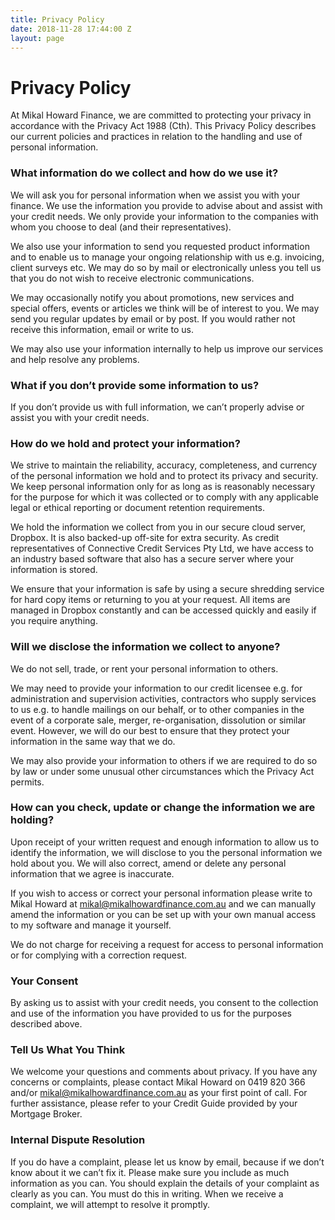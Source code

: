 ```yaml
---
title: Privacy Policy
date: 2018-11-28 17:44:00 Z
layout: page
---
```


# Privacy Policy

At Mikal Howard Finance, we are committed to protecting your privacy in accordance with the Privacy Act 1988 (Cth). This Privacy Policy describes our current policies and practices in relation to the handling and use of personal information.

### What information do we collect and how do we use it?

We will ask you for personal information when we assist you with your finance. We use the information you provide to advise about and assist with your credit needs. We only provide your information to the companies with whom you choose to deal (and their representatives).

We also use your information to send you requested product information and to enable us to manage your ongoing relationship with us e.g. invoicing, client surveys etc. We may do so by mail or electronically unless you tell us that you do not wish to receive electronic communications.

We may occasionally notify you about promotions, new services and special offers, events or articles we think will be of interest to you. We may send you regular updates by email or by post. If you would rather not receive this information, email or write to us.

We may also use your information internally to help us improve our services and help resolve any problems.

### What if you don’t provide some information to us?

If you don’t provide us with full information, we can’t properly advise or assist you with your credit needs.

### How do we hold and protect your information?

We strive to maintain the reliability, accuracy, completeness, and currency of the personal information we hold and to protect its privacy and security. We keep personal information only for as long as is reasonably necessary for the purpose for which it was collected or to comply with any applicable legal or ethical reporting or document retention requirements.

We hold the information we collect from you in our secure cloud server, Dropbox. It is also backed-up off-site for extra security. As credit representatives of Connective Credit Services Pty Ltd, we have access to an industry based software that also has a secure server where your information is stored.

We ensure that your information is safe by using a secure shredding service for hard copy items or returning to you at your request. All items are managed in Dropbox constantly and can be accessed quickly and easily if you require anything.

### Will we disclose the information we collect to anyone?

We do not sell, trade, or rent your personal information to others.

We may need to provide your information to our credit licensee e.g. for administration and supervision activities, contractors who supply services to us e.g. to handle mailings on our behalf, or to other companies in the event of a corporate sale, merger, re-organisation, dissolution or similar event. However, we will do our best to ensure that they protect your information in the same way that we do.

We may also provide your information to others if we are required to do so by law or under some unusual other circumstances which the Privacy Act permits.

### How can you check, update or change the information we are holding?

Upon receipt of your written request and enough information to allow us to identify the information, we will disclose to you the personal information we hold about you. We will also correct, amend or delete any personal information that we agree is inaccurate.

If you wish to access or correct your personal information please write to Mikal Howard at mikal@mikalhowardfinance.com.au and we can manually amend the information or you can be set up with your own manual access to my software and manage it yourself.

We do not charge for receiving a request for access to personal information or for complying with a correction request.

### Your Consent

By asking us to assist with your credit needs, you consent to the collection and use of the information you have provided to us for the purposes described above.

### Tell Us What You Think

We welcome your questions and comments about privacy. If you have any concerns or complaints, please contact Mikal Howard on 0419 820 366 and/or mikal@mikalhowardfinance.com.au as your first point of call. For further assistance, please refer to your Credit Guide provided by your Mortgage Broker.

### Internal Dispute Resolution

If you do have a complaint, please let us know by email, because if we don’t know about it we can’t fix it. Please make sure you include as much information as you can. You should explain the details of your complaint as clearly as you can. You must do this in writing. When we receive a complaint, we will attempt to resolve it promptly.